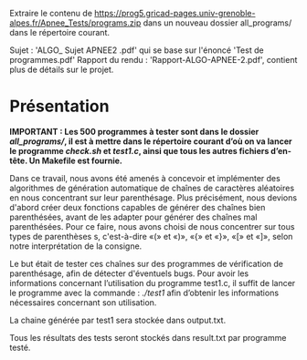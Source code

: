 Extraire le contenu de  https://prog5.gricad-pages.univ-grenoble-alpes.fr/Apnee_Tests/programs.zip dans un nouveau dossier all_programs/ dans le répertoire courant.

Sujet : 'ALGO_ Sujet APNEE2 .pdf' qui se base sur l'énoncé 'Test de programmes.pdf'
Rapport du rendu : 'Rapport-ALGO-APNEE-2.pdf', contient plus de détails sur le projet.

# Présentation
**IMPORTANT : Les 500 programmes à tester sont dans le dossier *all_programs/*, il est à mettre dans le répertoire courant d’où on va lancer le programme *check.sh* et *test1.c*, ainsi que tous les autres fichiers d’en-tête. Un Makefile est fournie.**

Dans ce travail, nous avons été amenés à concevoir et implémenter des algorithmes de génération automatique de chaînes de caractères aléatoires en nous concentrant sur leur parenthésage. Plus précisément, nous devions d'abord créer deux fonctions capables de générer des chaînes bien parenthésées, avant de les adapter pour générer des chaînes mal parenthésées. Pour ce faire, nous avons choisi de nous concentrer sur tous types de parenthèses s, c'est-à-dire «(» et «)», «{» et «}», «[» et «]», selon notre interprétation de la consigne.

Le but était de tester ces chaînes sur des programmes de vérification de parenthésage, afin de détecter d'éventuels bugs.
Pour avoir les informations concernant l’utilisation du programme test1.c, il suffit de lancer le programme avec la commande : *./test1* afin d’obtenir les informations nécessaires concernant son utilisation.

La chaine générée par test1 sera stockée dans output.txt.

Tous les résultats des tests seront stockés dans result.txt par programme testé.
